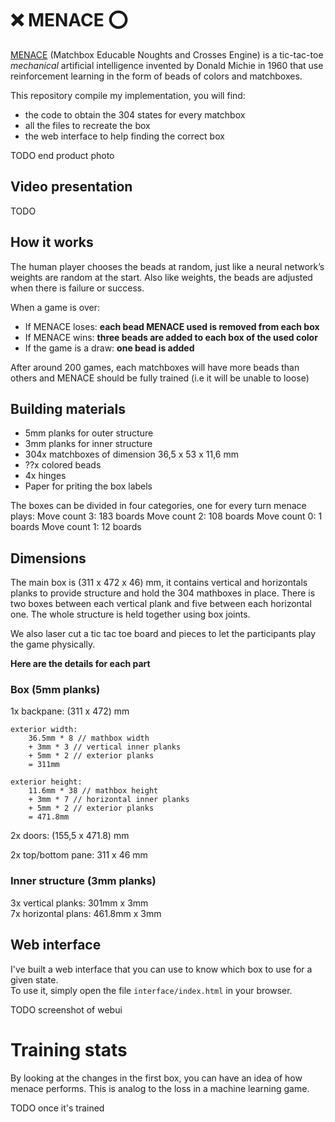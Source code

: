 # ❌ MENACE️ ⭕


[MENACE](https://en.wikipedia.org/wiki/Matchbox_Educable_Noughts_and_Crosses_Engine) (Matchbox Educable Noughts and Crosses Engine) is a tic-tac-toe *mechanical* artificial intelligence invented by Donald Michie in 1960 that use reinforcement learning in the form of beads of colors and matchboxes.  

This repository compile my implementation, you will find:
- the code to obtain the 304 states for every matchbox
- all the files to recreate the box
- the web interface to help finding the correct box


TODO end product photo

## Video presentation
TODO

## How it works
The human player chooses the beads at random, just like a neural network’s weights are random at the start. Also like weights, the beads are adjusted when there is failure or success.

When a game is over:
- If MENACE loses: **each bead MENACE used is removed from each box**
- If MENACE wins: **three beads are added to each box of the used color**
- If the game is a draw: **one bead is added**

After around 200 games, each matchboxes will have more beads than others and MENACE should be fully trained (i.e it will be unable to loose)

## Building materials

- 5mm planks for outer structure
- 3mm planks for inner structure
- 304x matchboxes of dimension 36,5 x 53 x 11,6 mm
- ??x colored beads
- 4x hinges
- Paper for priting the box labels

The boxes can be divided in four categories, one for every turn menace plays:
Move count 3: 183 boards
Move count 2: 108 boards
Move count 0: 1 boards
Move count 1: 12 boards

## Dimensions

The main box is (311 x 472 x 46) mm, it contains vertical and horizontals planks to provide structure and hold the 304 mathboxes in place. There is two boxes between each vertical plank and five between each horizontal one. The whole structure is held together using box joints.

We also laser cut a tic tac toe board and pieces to let the participants play the game physically.

**Here are the details for each part**

### Box (5mm planks)
1x backpane: (311 x 472) mm 
 
    exterior width:  
        36.5mm * 8 // mathbox width  
        + 3mm * 3 // vertical inner planks  
        + 5mm * 2 // exterior planks  
        = 311mm  

    exterior height:  
        11.6mm * 38 // mathbox height  
        + 3mm * 7 // horizontal inner planks  
        + 5mm * 2 // exterior planks  
        = 471.8mm  

2x doors: (155,5 x 471.8) mm

2x top/bottom pane: 311 x 46 mm

### Inner structure (3mm planks)

3x vertical planks: 301mm x 3mm  
7x horizontal plans: 461.8mm x 3mm

## Web interface

I've built a web interface that you can use to know which box to use for a given state.  
To use it, simply open the file `interface/index.html` in your browser.

TODO screenshot of webui

# Training stats

By looking at the changes in the first box, you can have an idea of how menace performs.
This is analog to the loss in a machine learning game.

TODO once it's trained
